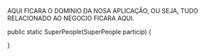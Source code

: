 AQUI FICARA O DOMINIO DA NOSA APLICAÇÃO, OU SEJA, 
TUDO RELACIONADO AO NEGOCIO FICARA AQUI. 

public static SuperPeople(SuperPeople particip) {

}
